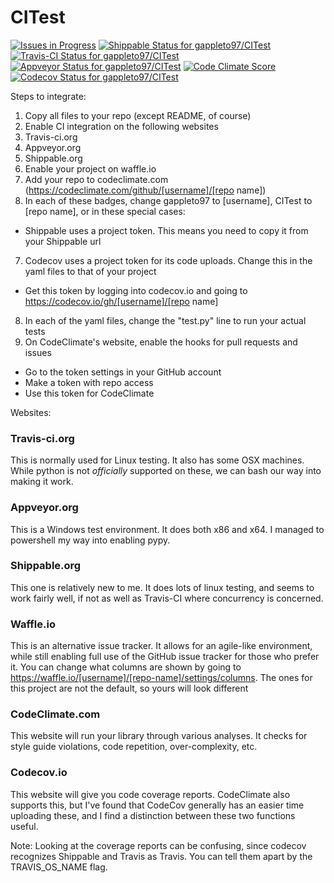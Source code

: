 # CITest

[ ![Issues in Progress](https://img.shields.io/waffle/label/gappleto97/CITest/in%20progress.svg?maxAge=2592000)](https://waffle.io/gappleto97/CITest) [ ![Shippable Status for gappleto97/CITest](https://img.shields.io/shippable/5699df471895ca44746ffb9f/master.svg?maxAge=3600&label=Linux)](https://app.shippable.com/projects/5699df471895ca44746ffb9f) [ ![Travis-CI Status for gappleto97/CITest](https://img.shields.io/travis/gappleto97/CITest/master.svg?maxAge=3600&label=OSX)](https://travis-ci.org/gappleto97/CITest) [ ![Appveyor Status for gappleto97/CITest](https://img.shields.io/appveyor/ci/gappleto97/CITest/master.svg?maxAge=3600&label=WIndows)](https://ci.appveyor.com/project/gappleto97/citest) [ ![Code Climate Score](https://img.shields.io/codeclimate/github/gappleto97/CITest.svg?maxAge=3600)](https://codeclimate.com/github/gappleto97/CITest) [ ![Codecov Status for gappleto97/CITest](https://img.shields.io/codecov/c/github/gappleto97/CITest/master.svg?maxAge=3600)](https://codecov.io/gh/gappleto97/CITest)

Steps to integrate:

1. Copy all files to your repo (except README, of course)
2. Enable CI integration on the following websites
  1. Travis-ci.org
  2. Appveyor.org
  3. Shippable.org
4. Enable your project on waffle.io
5. Add your repo to codeclimate.com (https://codeclimate.com/github/[username]/[repo name])
6. In each of these badges, change gappleto97 to [username], CITest to [repo name], or in these special cases:
  * Shippable uses a project token. This means you need to copy it from your Shippable url
7. Codecov uses a project token for its code uploads. Change this in the yaml files to that of your project
  * Get this token by logging into codecov.io and going to https://codecov.io/gh/[username]/[repo name]
8. In each of the yaml files, change the "test.py" line to run your actual tests
9. On CodeClimate's website, enable the hooks for pull requests and issues
  * Go to the token settings in your GitHub account
  * Make a token with repo access
  * Use this token for CodeClimate

Websites:

### Travis-ci.org

This is normally used for Linux testing. It also has some OSX machines. While python is not *officially* supported on these, we can bash our way into making it work.

### Appveyor.org

This is a Windows test environment. It does both x86 and x64. I managed to powershell my way into enabling pypy.

### Shippable.org

This one is relatively new to me. It does lots of linux testing, and seems to work fairly well, if not as well as Travis-CI where concurrency is concerned.

### Waffle.io

This is an alternative issue tracker. It allows for an agile-like environment, while still enabling full use of the GitHub issue tracker for those who prefer it. You can change what columns are shown by going to https://waffle.io/[username]/[repo-name]/settings/columns. The ones for this project are not the default, so yours will look different

### CodeClimate.com

This website will run your library through various analyses. It checks for style guide violations, code repetition, over-complexity, etc.

### Codecov.io

This website will give you code coverage reports. CodeClimate also supports this, but I've found that CodeCov generally has an easier time uploading these, and I find a distinction between these two functions useful.

Note: Looking at the coverage reports can be confusing, since codecov recognizes Shippable and Travis as Travis. You can tell them apart by the TRAVIS_OS_NAME flag.
